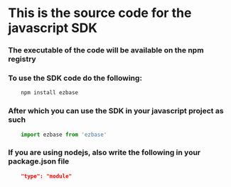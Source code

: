 # This is the source code for the javascript SDK
### The executable of the code will be available on the npm registry

### To use the SDK code do the following:

```javascript
    npm install ezbase
```

### After which you  can use the SDK in your javascript project as such
```javascript
    import ezbase from 'ezbase'
```

### If you are using nodejs, also write the following in your package.json file

```package.json
    "type": "module"
```

